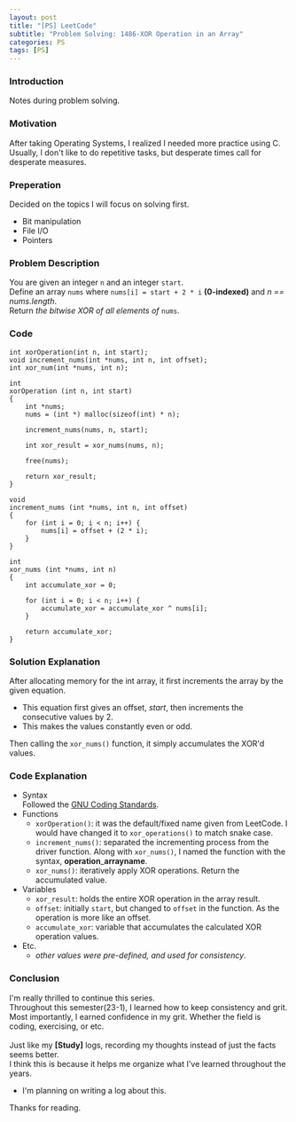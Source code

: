 ```yaml
---
layout: post
title: "[PS] LeetCode"
subtitle: "Problem Solving: 1486-XOR Operation in an Array"
categories: PS
tags: [PS]
---
```


### Introduction
Notes during problem solving.

### Motivation
After taking Operating Systems, I realized I needed more practice using C.<br>
Usually, I don't like to do repetitive tasks, but desperate times call for desperate measures.

### Preperation
Decided on the topics I will focus on solving first.
* Bit manipulation
* File I/O
* Pointers

### Problem Description
You are given an integer `n` and an integer `start`.<br>
Define an array `nums` where `nums[i] = start + 2 * i` **(0-indexed)** and *n == nums.length*.<br>
Return *the bitwise XOR of all elements of* `nums`.<br>

### Code
```
int xorOperation(int n, int start);
void increment_nums(int *nums, int n, int offset);
int xor_num(int *nums, int n);

int
xorOperation (int n, int start)
{
	int *nums;
	nums = (int *) malloc(sizeof(int) * n);

	increment_nums(nums, n, start);

	int xor_result = xor_nums(nums, n);

	free(nums);

	return xor_result;
}

void
increment_nums (int *nums, int n, int offset)
{
	for (int i = 0; i < n; i++) {
		nums[i] = offset + (2 * i);
	}
}

int
xor_nums (int *nums, int n)
{
	int accumulate_xor = 0;

	for (int i = 0; i < n; i++) {
		accumulate_xor = accumulate_xor ^ nums[i];
	}

	return accumulate_xor;
}
```

### Solution Explanation
After allocating memory for the int array, it first increments the array by the given equation.<br>
* This equation first gives an offset, *start*, then increments the consecutive values by 2.<br>
* This makes the values constantly even or odd.<br>

Then calling the `xor_nums()` function, it simply accumulates the XOR'd values.

### Code Explanation
* Syntax<br>
Followed the [GNU Coding Standards](https://www.gnu.org/prep/standards/html_node/Writing-C.html).
* Functions<br>
	* `xorOperation()`: it was the default/fixed name given from LeetCode. I would have changed it to `xor_operations()` to match snake case.<br>
	* `increment_nums()`: separated the incrementing process from the driver function. Along with `xor_nums()`, I named the function with the syntax, **operation**_**arrayname**.<br>
	* `xor_nums()`: iteratively apply XOR operations. Return the accumulated value.<br>
* Variables<br>
	* `xor_result`: holds the entire XOR operation in the array result.<br>
	* `offset`: initially `start`, but changed to `offset` in the function. As the operation is more like an offset.<br>
	* `accumulate_xor`: variable that accumulates the calculated XOR operation values.<br>
* Etc.<br>
	* *other values were pre-defined, and used for consistency*.

### Conclusion
I'm really thrilled to continue this series.<br>
Throughout this semester(23-1), I learned how to keep consistency and grit.<br>
Most importantly, I earned confidence in my grit. Whether the field is coding, exercising, or etc.<br>
<br>
Just like my **[Study]** logs, recording my thoughts instead of just the facts seems better.<br>
I think this is because it helps me organize what I've learned throughout the years.<br>
* I'm planning on writing a log about this.<br>

Thanks for reading.